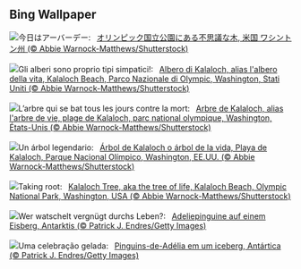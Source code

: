 ## Bing Wallpaper
![](https://www.bing.com/th?id=OHR.KalalochTree_JA-JP4733041534_UHD.jpg&w=1000)今日はアーバーデー:&nbsp;&ensp;[オリンピック国立公園にある不思議な木, 米国 ワシントン州 (© Abbie Warnock-Matthews/Shutterstock)](https://www.bing.com/th?id=OHR.KalalochTree_JA-JP4733041534_UHD.jpg)
<br><br/>
![](https://www.bing.com/th?id=OHR.KalalochTree_IT-IT7011475645_UHD.jpg&w=1000)Gli alberi sono proprio tipi simpatici!:&nbsp;&ensp;[Albero di Kalaloch, alias l'albero della vita, Kalaloch Beach, Parco Nazionale di Olympic, Washington, Stati Uniti (© Abbie Warnock-Matthews/Shutterstock)](https://www.bing.com/th?id=OHR.KalalochTree_IT-IT7011475645_UHD.jpg)
<br><br/>
![](https://www.bing.com/th?id=OHR.KalalochTree_FR-FR8329014212_UHD.jpg&w=1000)L’arbre qui se bat tous les jours contre la mort:&nbsp;&ensp;[Arbre de Kalaloch, alias l'arbre de vie, plage de Kalaloch, parc national olympique, Washington, États-Unis (© Abbie Warnock-Matthews/Shutterstock)](https://www.bing.com/th?id=OHR.KalalochTree_FR-FR8329014212_UHD.jpg)
<br><br/>
![](https://www.bing.com/th?id=OHR.KalalochTree_ES-ES2188397235_UHD.jpg&w=1000)Un árbol legendario:&nbsp;&ensp;[Árbol de Kalaloch o árbol de la vida, Playa de Kalaloch, Parque Nacional Olímpico, Washington, EE.UU. (© Abbie Warnock-Matthews/Shutterstock)](https://www.bing.com/th?id=OHR.KalalochTree_ES-ES2188397235_UHD.jpg)
<br><br/>
![](https://www.bing.com/th?id=OHR.KalalochTree_EN-GB4909909836_UHD.jpg&w=1000)Taking root:&nbsp;&ensp;[Kalaloch Tree, aka the tree of life, Kalaloch Beach, Olympic National Park, Washington, USA (© Abbie Warnock-Matthews/Shutterstock)](https://www.bing.com/th?id=OHR.KalalochTree_EN-GB4909909836_UHD.jpg)
<br><br/>
![](https://www.bing.com/th?id=OHR.PenguinDirections_DE-DE2082660344_UHD.jpg&w=1000)Wer watschelt vergnügt durchs Leben?:&nbsp;&ensp;[Adeliepinguine auf einem Eisberg, Antarktis (© Patrick J. Endres/Getty Images)](https://www.bing.com/th?id=OHR.PenguinDirections_DE-DE2082660344_UHD.jpg)
<br><br/>
![](https://www.bing.com/th?id=OHR.PenguinDirections_PT-BR3690073340_UHD.jpg&w=1000)Uma celebração gelada:&nbsp;&ensp;[Pinguins-de-Adélia em um iceberg, Antártica (© Patrick J. Endres/Getty Images)](https://www.bing.com/th?id=OHR.PenguinDirections_PT-BR3690073340_UHD.jpg)
<br><br/>
